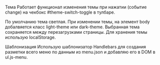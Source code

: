 Тема
Работает функционал изменения темы при нажатии (событие change) на чекбокс #theme-switch-toggle в тулбаре.

По умолчанию тема светлая.
При изменении темы, на элемент body добалвяется класс light-theme или dark-theme.
Выбранная тема сохраняется между перезагрузками страницы. Для хранения темы использую localStorage.

Шаблонизация
Использую шаблонизатор Handlebars для создания разметки всего меню по данным из menu.json и добавляю его в DOM в ul.js-menu.
